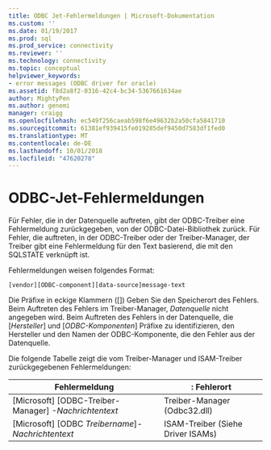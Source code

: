 ```yaml
---
title: ODBC Jet-Fehlermeldungen | Microsoft-Dokumentation
ms.custom: ''
ms.date: 01/19/2017
ms.prod: sql
ms.prod_service: connectivity
ms.reviewer: ''
ms.technology: connectivity
ms.topic: conceptual
helpviewer_keywords:
- error messages (ODBC driver for oracle)
ms.assetid: f8d2a8f2-0316-42c4-bc34-5367661634ae
author: MightyPen
ms.author: genemi
manager: craigg
ms.openlocfilehash: ec549f256caeab598f6e49632b2a50cfa5841710
ms.sourcegitcommit: 61381ef939415fe019285def9450d7583df1fed0
ms.translationtype: MT
ms.contentlocale: de-DE
ms.lasthandoff: 10/01/2018
ms.locfileid: "47620278"
---
```

# <a name="odbc-jet-error-messages"></a>ODBC-Jet-Fehlermeldungen
Für Fehler, die in der Datenquelle auftreten, gibt der ODBC-Treiber eine Fehlermeldung zurückgegeben, von der ODBC-Datei-Bibliothek zurück. Für Fehler, die auftreten, in der ODBC-Treiber oder der Treiber-Manager, der Treiber gibt eine Fehlermeldung für den Text basierend, die mit den SQLSTATE verknüpft ist.  
  
 Fehlermeldungen weisen folgendes Format:  
  
```  
[vendor][ODBC-component][data-source]message-text  
```  
  
 Die Präfixe in eckige Klammern ([]) Geben Sie den Speicherort des Fehlers. Beim Auftreten des Fehlers im Treiber-Manager, *Datenquelle* nicht angegeben wird. Beim Auftreten des Fehlers in der Datenquelle, die [*Hersteller*] und [*ODBC-Komponenten*] Präfixe zu identifizieren, den Hersteller und den Namen der ODBC-Komponente, die den Fehler aus der Datenquelle.  
  
 Die folgende Tabelle zeigt die vom Treiber-Manager und ISAM-Treiber zurückgegebenen Fehlermeldungen:  
  
|Fehlermeldung|: Fehlerort|  
|-------------------|--------------------|  
|[Microsoft] [ODBC-Treiber-Manager] *-Nachrichtentext*|Treiber-Manager (Odbc32.dll)|  
|[Microsoft] [ODBC *Treibername*]*-Nachrichtentext*|ISAM-Treiber (Siehe Driver ISAMs)|
